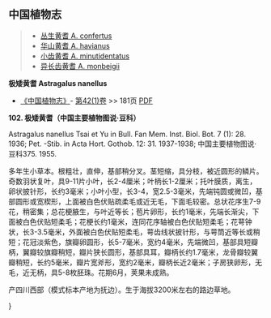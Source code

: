 

## 中国植物志

> * [丛生黄耆  A.  confertus](Astragalus-confertus-丛生黄耆.md)
> * [华山黄耆  A.  havianus](Astragalus-havianus-华山黄耆.md)
> * [小齿黄耆  A.  minutidentatus](Astragalus-minutidentatus-小齿黄耆.md)
> * [异长齿黄耆  A.  monbeigii](Astragalus-monbeigii-异长齿黄耆.md)

**极矮黄耆 Astragalus nanellus**

* [《中国植物志》](http://www.iplant.cn/frps)- [第42(1)卷](http://www.iplant.cn/frps/vol/42(1)) >> 181页 [PDF](http://www.iplant.cn/frps/pdf/42(1)/181.pdf)

**102. 极矮黄耆（中国主要植物图说·豆科）**

Astragalus nanellus Tsai et Yu in Bull. Fan Mem. Inst. Biol. Bot. 7 (1): 28. 1936; Pet. -Stib. in Acta Hort. Gothob. 12: 31. 1937-1938; 中国主要植物图说·豆科375. 1955.

多年生小草本。根粗壮，直伸，基部稍分叉。茎短缩，具分枝，被近圆形的鳞片。奇数羽状复叶，具9-11片小叶，长2-4厘米；叶柄长1-2厘米；托叶膜质，离生，卵状披针形，长约3毫米；小叶小型，长3-4，宽2.5-3毫米，先端钝圆或微凹，基部圆形或宽楔形，上面被白色伏贴疏柔毛或近无毛，下面毛较密。总状花序生7-9花，稍密集；总花梗腋生，与叶近等长；苞片卵形，长约1毫米，先端长渐尖，下面被白色伏贴短柔毛；花梗长约1毫米，连同花序轴被白色伏贴短柔毛；花萼钟状，长3-3.5毫米，外面被白色伏贴短柔毛，萼齿线状披针形，与萼筒近等长或稍短；花冠淡紫色，旗瓣卵圆形，长5-7毫米，宽约4毫米，先端微凹，基部具短瓣柄，翼瓣较旗瓣稍短，瓣片狭长圆形，基部具耳，瓣柄长约1.7毫米，龙骨瓣较翼瓣稍短，长约5毫米，瓣片宽斧形，宽约2毫米，瓣柄长近2毫米；子房狭卵形，无毛，近无柄，具5-8枚胚珠。花期6月，荚果未成熟。

产四川西部（模式标本产地为抚边）。生于海拔3200米左右的路边草地。

}